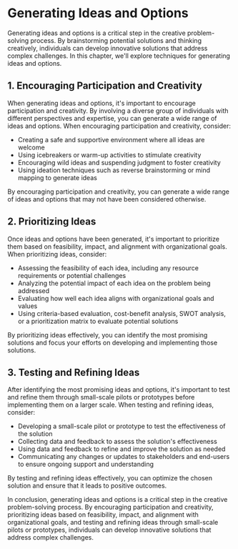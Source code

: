 Generating Ideas and Options
================================================================================

Generating ideas and options is a critical step in the creative problem-solving process. By brainstorming potential solutions and thinking creatively, individuals can develop innovative solutions that address complex challenges. In this chapter, we'll explore techniques for generating ideas and options.

1\. Encouraging Participation and Creativity
-------------------------------------------

When generating ideas and options, it's important to encourage participation and creativity. By involving a diverse group of individuals with different perspectives and expertise, you can generate a wide range of ideas and options. When encouraging participation and creativity, consider:

* Creating a safe and supportive environment where all ideas are welcome
* Using icebreakers or warm-up activities to stimulate creativity
* Encouraging wild ideas and suspending judgment to foster creativity
* Using ideation techniques such as reverse brainstorming or mind mapping to generate ideas

By encouraging participation and creativity, you can generate a wide range of ideas and options that may not have been considered otherwise.

2\. Prioritizing Ideas
---------------------

Once ideas and options have been generated, it's important to prioritize them based on feasibility, impact, and alignment with organizational goals. When prioritizing ideas, consider:

* Assessing the feasibility of each idea, including any resource requirements or potential challenges
* Analyzing the potential impact of each idea on the problem being addressed
* Evaluating how well each idea aligns with organizational goals and values
* Using criteria-based evaluation, cost-benefit analysis, SWOT analysis, or a prioritization matrix to evaluate potential solutions

By prioritizing ideas effectively, you can identify the most promising solutions and focus your efforts on developing and implementing those solutions.

3\. Testing and Refining Ideas
-----------------------------

After identifying the most promising ideas and options, it's important to test and refine them through small-scale pilots or prototypes before implementing them on a larger scale. When testing and refining ideas, consider:

* Developing a small-scale pilot or prototype to test the effectiveness of the solution
* Collecting data and feedback to assess the solution's effectiveness
* Using data and feedback to refine and improve the solution as needed
* Communicating any changes or updates to stakeholders and end-users to ensure ongoing support and understanding

By testing and refining ideas effectively, you can optimize the chosen solution and ensure that it leads to positive outcomes.

In conclusion, generating ideas and options is a critical step in the creative problem-solving process. By encouraging participation and creativity, prioritizing ideas based on feasibility, impact, and alignment with organizational goals, and testing and refining ideas through small-scale pilots or prototypes, individuals can develop innovative solutions that address complex challenges.
